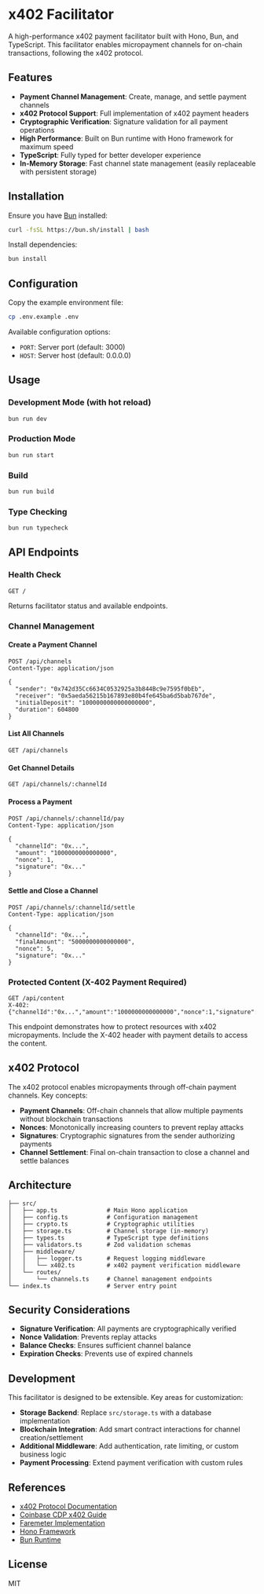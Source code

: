 # x402 Facilitator

A high-performance x402 payment facilitator built with Hono, Bun, and TypeScript. This facilitator enables micropayment channels for on-chain transactions, following the x402 protocol.

## Features

- **Payment Channel Management**: Create, manage, and settle payment channels
- **x402 Protocol Support**: Full implementation of x402 payment headers
- **Cryptographic Verification**: Signature validation for all payment operations
- **High Performance**: Built on Bun runtime with Hono framework for maximum speed
- **TypeScript**: Fully typed for better developer experience
- **In-Memory Storage**: Fast channel state management (easily replaceable with persistent storage)

## Installation

Ensure you have [Bun](https://bun.sh) installed:

```bash
curl -fsSL https://bun.sh/install | bash
```

Install dependencies:

```bash
bun install
```

## Configuration

Copy the example environment file:

```bash
cp .env.example .env
```

Available configuration options:
- `PORT`: Server port (default: 3000)
- `HOST`: Server host (default: 0.0.0.0)

## Usage

### Development Mode (with hot reload)

```bash
bun run dev
```

### Production Mode

```bash
bun run start
```

### Build

```bash
bun run build
```

### Type Checking

```bash
bun run typecheck
```

## API Endpoints

### Health Check

```
GET /
```

Returns facilitator status and available endpoints.

### Channel Management

#### Create a Payment Channel

```
POST /api/channels
Content-Type: application/json

{
  "sender": "0x742d35Cc6634C0532925a3b844Bc9e7595f0bEb",
  "receiver": "0x5aeda56215b167893e80b4fe645ba6d5bab767de",
  "initialDeposit": "1000000000000000000",
  "duration": 604800
}
```

#### List All Channels

```
GET /api/channels
```

#### Get Channel Details

```
GET /api/channels/:channelId
```

#### Process a Payment

```
POST /api/channels/:channelId/pay
Content-Type: application/json

{
  "channelId": "0x...",
  "amount": "1000000000000000",
  "nonce": 1,
  "signature": "0x..."
}
```

#### Settle and Close a Channel

```
POST /api/channels/:channelId/settle
Content-Type: application/json

{
  "channelId": "0x...",
  "finalAmount": "5000000000000000",
  "nonce": 5,
  "signature": "0x..."
}
```

### Protected Content (X-402 Payment Required)

```
GET /api/content
X-402: {"channelId":"0x...","amount":"1000000000000000","nonce":1,"signature":"0x..."}
```

This endpoint demonstrates how to protect resources with x402 micropayments. Include the X-402 header with payment details to access the content.

## x402 Protocol

The x402 protocol enables micropayments through off-chain payment channels. Key concepts:

- **Payment Channels**: Off-chain channels that allow multiple payments without blockchain transactions
- **Nonces**: Monotonically increasing counters to prevent replay attacks
- **Signatures**: Cryptographic signatures from the sender authorizing payments
- **Channel Settlement**: Final on-chain transaction to close a channel and settle balances

## Architecture

```
├── src/
│   ├── app.ts              # Main Hono application
│   ├── config.ts           # Configuration management
│   ├── crypto.ts           # Cryptographic utilities
│   ├── storage.ts          # Channel storage (in-memory)
│   ├── types.ts            # TypeScript type definitions
│   ├── validators.ts       # Zod validation schemas
│   ├── middleware/
│   │   ├── logger.ts       # Request logging middleware
│   │   └── x402.ts         # x402 payment verification middleware
│   └── routes/
│       └── channels.ts     # Channel management endpoints
└── index.ts                # Server entry point
```

## Security Considerations

- **Signature Verification**: All payments are cryptographically verified
- **Nonce Validation**: Prevents replay attacks
- **Balance Checks**: Ensures sufficient channel balance
- **Expiration Checks**: Prevents use of expired channels

## Development

This facilitator is designed to be extensible. Key areas for customization:

- **Storage Backend**: Replace `src/storage.ts` with a database implementation
- **Blockchain Integration**: Add smart contract interactions for channel creation/settlement
- **Additional Middleware**: Add authentication, rate limiting, or custom business logic
- **Payment Processing**: Extend payment verification with custom rules

## References

- [x402 Protocol Documentation](https://x402.gitbook.io/x402)
- [Coinbase CDP x402 Guide](https://docs.cdp.coinbase.com/x402/core-concepts/facilitator)
- [Faremeter Implementation](https://github.com/faremeter/faremeter)
- [Hono Framework](https://hono.dev)
- [Bun Runtime](https://bun.sh)

## License

MIT
